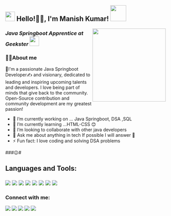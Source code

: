 <h2><img src="https://emojis.slackmojis.com/emojis/images/1531849430/4246/blob-sunglasses.gif?1531849430" width="30"/> Hello!🙏🏻, I'm Manish Kumar! <img src="https://media.giphy.com/media/12oufCB0MyZ1Go/giphy.gif" width="50"></h2>
<img align='right' src="https://media.giphy.com/media/M9gbBd9nbDrOTu1Mqx/giphy.gif" width="230">
<p><em><h3> Java Springboot Apprentice at Geekster
</a><img src="https://media.giphy.com/media/WUlplcMpOCEmTGBtBW/giphy.gif" width="30"> </h3>
</em></p>
 <h3>🫠🫠About me</h3> 
👤I'm a passionate Java Springboot Developer✍ and visionary, dedicated to leading and inspiring upcoming talents and developers. I love being part of minds that give back to the community. Open-Source contribution and community development are my greatest passion!

- 🔭 I’m currently working on ... Java Springboot, DSA ,SQL
- 🌱 I’m currently learning ...HTML-CSS 😊
- 👯 I’m looking to collaborate with other java developers
- 💬 Ask me about anything in tech If possible I will answer 🤞
- ⚡ Fun fact: I love coding and solving DSA problems
 
###😉#<h2> Languages and Tools:
 
<p>
<img src="https://img.icons8.com/?size=40&id=b9csPDvC8JBF&format=png"/> 
<img src="https://img.icons8.com/?size=40&id=8qvk2Bg2Vz7S&format=png"/> 
<img src="https://img.icons8.com/?size=40&id=2572&format=png">
<img src="https://img.icons8.com/color/40/000000/javascript--v1.png"/> 
<img src="https://img.icons8.com/fluency/40/000000/visual-studio-code-2019.png"/>
<img src="https://img.icons8.com/color/40/000000/git.png"/> 
<img src="https://img.icons8.com/color/40/000000/github.png"/> 
<img src="https://img.icons8.com/?size=40&id=61466&format=png"/>
</p>

### Connect with me:

<p align="left">  
<a href="https://twitter.com/Mrazz938Kumar" target="blank"><img src="https://img.icons8.com/color/40/000000/twitter--v2.png"/></a>
<a href="https://www.linkedin.com/in/its-me-manish/" target="blank"><img src="https://img.icons8.com/color/40/000000/linkedin.png"/></a>
<a href="https://www.instagram.com/manish_razzzz/#" target="blank"><img src="https://img.icons8.com/fluency/40/000000/instagram-new.png"/></a>
<a href="mrazz938@gmail.com" target="blank"><img src="https://img.icons8.com/color/40/000000/gmail.png"/></a>
<a href="https://github.com/Manishkrbgs/" target="blank"><img src="https://img.icons8.com/?size=40&id=12599&format=png" /></a>
 
 </p>
